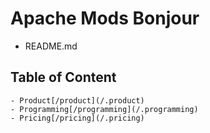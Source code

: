 # Apache Mods Bonjour

   - README.md

## Table of Content

    - Product[/product](/.product)
    - Programming[/programming](/.programming)
    - Pricing[/pricing](/.pricing)
